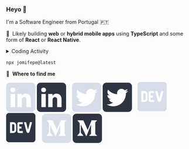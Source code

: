 ### Heyo 👋

I'm a Software Engineer from Portugal 🇵🇹

💙 &nbsp;Likely building **web** or **hybrid mobile apps** using **TypeScript** and some form of **React** or **React Native**.

<details>
<summary>Coding Activity</summary>

### Frequency

[![wakatime](https://wakatime.com/share/@e43c70f4-aa53-43c9-9aaf-800f002e09d8/5e5ba0ab-6993-4550-bf58-e0f08d623586.svg)](wakatime.com#gh-dark-mode-only)
[![wakatime](https://wakatime.com/share/@e43c70f4-aa53-43c9-9aaf-800f002e09d8/5f4ea6fe-ea86-49f4-a845-8635f008bf21.svg)](wakatime.com#gh-light-mode-only)

### Languages

[![wakatime](https://wakatime.com/share/@e43c70f4-aa53-43c9-9aaf-800f002e09d8/d8c70fae-1078-4284-8060-8cfbcd21465c.svg)](wakatime.com#gh-dark-mode-only)
[![wakatime](https://wakatime.com/share/@e43c70f4-aa53-43c9-9aaf-800f002e09d8/7de3d39a-cce5-4529-96f3-4d74238b334d.svg)](wakatime.com#gh-light-mode-only)

</details>

```bash
npx jomifepe@latest
```

💬 &nbsp;**Where to find me**

[![linkedin logo](https://raw.githubusercontent.com/jomifepe/jomifepe/main/img/linkedin-light.svg)](https://www.linkedin.com/in/jomifepe#gh-dark-mode-only)
[![linkedin logo](https://raw.githubusercontent.com/jomifepe/jomifepe/main/img/linkedin-dark.svg)](https://www.linkedin.com/in/jomifepe#gh-light-mode-only)
&nbsp;&nbsp;
[![twitter logo](https://raw.githubusercontent.com/jomifepe/jomifepe/main/img/twitter-light.svg)](https://twitter.com/jomifepe#gh-dark-mode-only)
[![twitter logo](https://raw.githubusercontent.com/jomifepe/jomifepe/main/img/twitter-dark.svg)](https://twitter.com/jomifepe#gh-light-mode-only)
&nbsp;&nbsp;
[![dev logo](https://raw.githubusercontent.com/jomifepe/jomifepe/main/img/dev-light.svg)](https://dev.to/jomifepe#gh-dark-mode-only)
[![dev logo](https://raw.githubusercontent.com/jomifepe/jomifepe/main/img/dev-dark.svg)](https://dev.to/jomifepe#gh-light-mode-only)
&nbsp;&nbsp;
[![medium logo](https://raw.githubusercontent.com/jomifepe/jomifepe/main/img/medium-light.svg)](https://medium.com/@jomifepe#gh-dark-mode-only)
[![medium logo](https://raw.githubusercontent.com/jomifepe/jomifepe/main/img/medium-dark.svg)](https://medium.com/@jomifepe#gh-light-mode-only)
